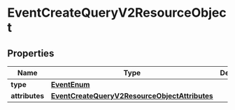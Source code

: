 
# EventCreateQueryV2ResourceObject

## Properties
| Name | Type | Description | Notes |
| ------------ | ------------- | ------------- | ------------- |
| **type** | [**EventEnum**](EventEnum.md) |  |  |
| **attributes** | [**EventCreateQueryV2ResourceObjectAttributes**](EventCreateQueryV2ResourceObjectAttributes.md) |  |  |



